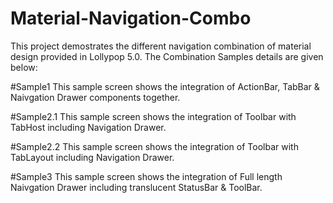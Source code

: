 # Material-Navigation-Combo
This project demostrates the different navigation combination of material design provided in Lollypop 5.0. The Combination Samples details are given below: 

#Sample1
This sample screen shows the integration of ActionBar, TabBar & Naivgation Drawer components together.

#Sample2.1
This sample screen shows the integration of Toolbar with TabHost including Navigation Drawer.

#Sample2.2
This sample screen shows the integration of Toolbar with TabLayout including Navigation Drawer.

#Sample3
This sample screen shows the integration of Full length Naivgation Drawer including translucent StatusBar & ToolBar.
